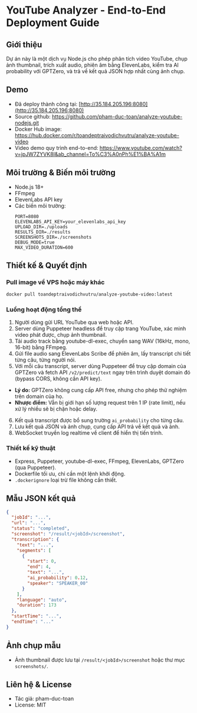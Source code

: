 # YouTube Analyzer - End-to-End Deployment Guide

## Giới thiệu

Dự án này là một dịch vụ Node.js cho phép phân tích video YouTube, chụp ảnh thumbnail, trích xuất audio, phiên âm bằng ElevenLabs, kiểm tra AI probability với GPTZero, và trả về kết quả JSON hợp nhất cùng ảnh chụp.

## Demo

- Đã deploy thành công tại: [http://35.184.205.196:8080](http://35.184.205.196:8080)
- Source github: https://github.com/pham-duc-toan/analyze-youtube-nodejs.git
- Docker Hub image: https://hub.docker.com/r/toandeptraivodichvutru/analyze-youtube-video
- Video demo quy trình end-to-end: https://www.youtube.com/watch?v=jpJW7ZYVK8I&ab_channel=To%C3%A0nPh%E1%BA%A1m

## Môi trường & Biến môi trường

- Node.js 18+
- FFmpeg
- ElevenLabs API key
- Các biến môi trường:
  ```env
  PORT=8080
  ELEVENLABS_API_KEY=your_elevenlabs_api_key
  UPLOAD_DIR=./uploads
  RESULTS_DIR=./results
  SCREENSHOTS_DIR=./screenshots
  DEBUG_MODE=true
  MAX_VIDEO_DURATION=600
  ```

## Thiết kế & Quyết định

### Pull image về VPS hoặc máy khác

```sh
docker pull toandeptraivodichvutru/analyze-youtube-video:latest
```

### Luồng hoạt động tổng thể

1. Người dùng gửi URL YouTube qua web hoặc API.
2. Server dùng Puppeteer headless để truy cập trang YouTube, xác minh video phát được, chụp ảnh thumbnail.
3. Tải audio track bằng youtube-dl-exec, chuyển sang WAV (16kHz, mono, 16-bit) bằng FFmpeg.
4. Gửi file audio sang ElevenLabs Scribe để phiên âm, lấy transcript chi tiết từng câu, từng người nói.
5. Với mỗi câu transcript, server dùng Puppeteer để truy cập domain của GPTZero và fetch API `/v2/predict/text` ngay trên trình duyệt domain đó (bypass CORS, không cần API key).

- **Lý do:** GPTZero không cung cấp API free, nhưng cho phép thử nghiệm trên domain của họ.
- **Nhược điểm:** Vẫn bị giới hạn số lượng request trên 1 IP (rate limit), nếu xử lý nhiều sẽ bị chặn hoặc delay.

6. Kết quả transcript được bổ sung trường `ai_probability` cho từng câu.
7. Lưu kết quả JSON và ảnh chụp, cung cấp API trả về kết quả và ảnh.
8. WebSocket truyền log realtime về client để hiển thị tiến trình.

### Thiết kế kỹ thuật

- Express, Puppeteer, youtube-dl-exec, FFmpeg, ElevenLabs, GPTZero (qua Puppeteer).
- Dockerfile tối ưu, chỉ cần một lệnh khởi động.
- `.dockerignore` loại trừ file không cần thiết.

## Mẫu JSON kết quả

```json
{
  "jobId": "...",
  "url": "...",
  "status": "completed",
  "screenshot": "/result/<jobId>/screenshot",
  "transcription": {
    "text": "...",
    "segments": [
      {
        "start": 0,
        "end": 4,
        "text": "...",
        "ai_probability": 0.12,
        "speaker": "SPEAKER_00"
      }
    ],
    "language": "auto",
    "duration": 173
  },
  "startTime": "...",
  "endTime": "..."
}
```

## Ảnh chụp mẫu

- Ảnh thumbnail được lưu tại `/result/<jobId>/screenshot` hoặc thư mục `screenshots/`.

## Liên hệ & License

- Tác giả: pham-duc-toan
- License: MIT
